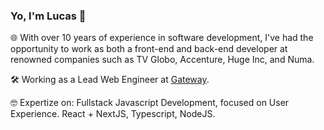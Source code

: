 ### Yo, I'm Lucas 👋

🌐 With over 10 years of experience in software development, I've had the opportunity to work as both a front-end and back-end developer at renowned companies such as TV Globo, Accenture, Huge Inc, and Numa.

🛠️ Working as a Lead Web Engineer at [Gateway](https://github.com/Gateway-DAO/).

🤓 Expertize on: Fullstack Javascript Development, focused on User Experience. React + NextJS, Typescript, NodeJS.
